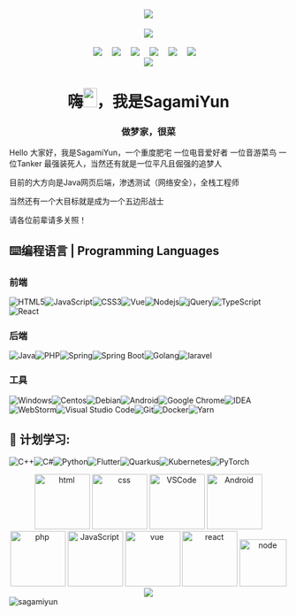 <h1 align="center">
	<img src="https://readme-typing-svg.herokuapp.com/?lines=console.log(%22Hello%2C%20World!%22);Start%20Dreaming!&center=true&size=27"></h1>


<div align="center" ><img order-radius="100px" src="https://cdn.jsdelivr.net/gh/sun0225SUN/photos/images/202108300019556.gif"/></div>
<br>

<div align="center">
  <a href="https://sagamiyun.cn/"><img src="https://img.shields.io/badge/Blog-个人博客-blue"></a>&emsp;
  <a href="https://twitter.com/SagamiyunQ"><img src="https://img.shields.io/badge/Twitter-%E6%8E%A8%E7%89%B9-blue"></a>&emsp;
  <a href="https://music.163.com/#/user/home?id=308884279"><img src="https://img.shields.io/badge/Netease Cloud Music-网易云音乐-003472"></a>&emsp;
  <a href="https://space.bilibili.com/67613333"><img src="https://img.shields.io/badge/BiliBili-B%E7%AB%99-ff69b4"></a>&emsp;
  <a href="https://stackoverflow.com/users/18073885/ql-sagamiyun"><img src="https://img.shields.io/badge/Stackoverflow-栈溢出-c32136"></a>&emsp;
  <a href="https://gitee.com/sagamiyun/"><img src="https://img.shields.io/badge/Gitee-码云-c32136"></a>&emsp;
  </div>


<div align="center"><img src="https://cdn.jsdelivr.net/gh/sagamiyun/sagamiyun/assets/github-contribution-grid-snake.svg" /></div>

<h1 align="center">嗨<img src="https://media.giphy.com/media/hvRJCLFzcasrR4ia7z/giphy.gif" width="25px" height="35px">，我是SagamiYun</h1>
<h3 align="center">做梦家，很菜</h3>


Hello 大家好，我是SagamiYun，一个重度肥宅 一位电音爱好者  一位音游菜鸟 一位Tanker  最强装死人，当然还有就是一位平凡且倔强的追梦人

目前的大方向是Java网页后端，渗透测试（网络安全），全栈工程师

当然还有一个大目标就是成为一个五边形战士

请各位前辈请多关照！

## **⌨️编程语言 | Programming Languages**

### **前端**

![HTML5](https://img.shields.io/badge/-HTML5-E34F26?style=flat-square&logo=html5&logoColor=white)![JavaScript](https://img.shields.io/badge/-JavaScript-oringe?style=flat-square&logo=javascript)![CSS3](https://img.shields.io/badge/-CSS3-1572B6?style=flat-square&logo=css3)![Vue](https://img.shields.io/badge/-Vue-inactive?style=flat-square&logo=Vue.js)![Nodejs](https://img.shields.io/badge/-Nodejs-c0ebd?style=flat-square&logo=Node.js)![jQuery](https://img.shields.io/badge/jquery-%230769AD.svg?style=style=flat-square&logo=jquery&logoColor=white)![TypeScript](https://img.shields.io/badge/TypeScript-%23007ACC.svg?style=flat-square&logo=typescript&logoColor=white)![React](https://img.shields.io/badge/-React-inactive?style=flat-square&logo=react)



### **后端** 

![Java](https://img.shields.io/badge/-Java-yellow?style=flat-square&logo=java)![PHP](https://img.shields.io/badge/-PHP-blue?style=flat-square&logo=php&logoColor=white)![Spring](https://img.shields.io/badge/-Spring-green?style=flat-square&logo=spring)![Spring Boot](https://img.shields.io/badge/-Spring%20Boot-green?style=flat-square&logo=springboot)![Golang](https://img.shields.io/badge/-Go-blue?style=flat-square&logo=go&logoColor=white)![laravel](https://img.shields.io/badge/-Laravel-blue?style=flat-square&logo=laravel&logoColor=white)



### **工具**

![Windows](https://img.shields.io/badge/Windows-0078D6?style=flat-square&logo=windows&logoColor=white)![Centos](https://img.shields.io/badge/-Centos-orange?style=flat-square&logo=centos&logoColor=white)![Debian](https://img.shields.io/badge/-Debian-blue?style=flat-square&logo=debian&logoColor=white)![Android](https://img.shields.io/badge/Android-3DDC84?style=flat-square&logo=android&logoColor=white)![Google Chrome](https://img.shields.io/badge/Chrome-4285F4?style=flat-square&logo=GoogleChrome&logoColor=white)![IDEA](https://img.shields.io/badge/-IntelliJ%20IDEA-yellowgreen?style=flat-square&logo=IntelliJ%20IDEA)![WebStorm](https://img.shields.io/badge/-WebStorm-blue?style=flat-square&logo=WebStorm)![Visual Studio Code](https://img.shields.io/badge/-Visual%20Studio%20Code-007ACC?style=flat-square&logo=Visual%20Studio%20Code&logoColor=fff)![Git](https://img.shields.io/badge/-Git-FCC624?style=flat-square&logo=git)![Docker](https://img.shields.io/badge/-Docker-FCC624?style=flat-square&logo=docker)![Yarn](https://img.shields.io/badge/-Yarn-c0ebd?style=flat-square&logo=Yarn)



## 🧠 **计划学习:**

![C++](https://img.shields.io/badge/-C++-00599C?style=flat-square&logo=c)![C#](https://img.shields.io/badge/C%23-%23239120.svg?style=flat-square&logo=c-sharp&logoColor=white)![Python](https://img.shields.io/badge/-Python-pink?style=flat-square&logo=Python)![Flutter](https://img.shields.io/badge/-Flutter-4285F4?style=flat-square&logo=flutter&logoColor=white)![Quarkus](https://img.shields.io/badge/-Quarkus-yellow?style=flat-square&logo=quarkus)![Kubernetes](https://img.shields.io/badge/-Kubernetes-FCC624?style=flat-square&logo=Kubernetes)![PyTorch](https://img.shields.io/badge/-PyTorch-pink?style=flat-square&logo=PyTorch)

<div align="center">
    <img alt-"html5" src="https://media.giphy.com/media/XAxylRMCdpbEWUAvr8/giphy.gif" width="100" title="html">
    <img alt="css" src="https://media.giphy.com/media/fsEaZldNC8A1PJ3mwp/giphy.gif" width="100" title="css">
    <img alt="VSCode" src="https://i.giphy.com/media/IdyAQJVN2kVPNUrojM/200.webp" width="100" title="vscode">
    <img alt="Android" src="https://media.giphy.com/media/UQJlZ2OcaCA2RLfGiZ/giphy.gif" width="100" title="Android">
    <img alt="php" src="https://media.giphy.com/media/JqDcpPX8vWahUny0pE/giphy.gif" width="100" title="php">
    <img alt="JavaScript" src="https://media3.giphy.com/media/ln7z2eWriiQAllfVcn/200w.webp" width="100" title="JavaScript">
    <img alt="vue" src="https://media.giphy.com/media/VgGthkhUvGgOit7Y9i/giphy.gif" width="100" title="vue">
    <img alt="react" src="https://media.giphy.com/media/eNAsjO55tPbgaor7ma/giphy.gif" width="100" title="react">
    <img alt="node" src="https://media.giphy.com/media/kdFc8fubgS31b8DsVu/giphy.gif" width="85" title="node">
</div>

<div align="center"><img src="https://cdn.jsdelivr.net/gh/sun0225SUN/photos/images/202110311924844.png" /></div>

<img align="center" src="https://github-readme-stats.vercel.app/api?username=sagamiyun&show_icons=true&locale=en" alt="sagamiyun" />



